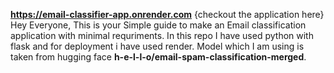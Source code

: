 **https://email-classifier-app.onrender.com** {checkout the application here}
Hey Everyone, This is your Simple guide to make an Email classification application with minimal requriments.
In this repo I have used python with flask and for deployment i have used render.
Model which I am using is taken from hugging face **h-e-l-l-o/email-spam-classification-merged**.


